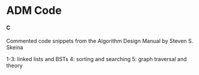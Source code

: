 # ADM Code
#### C

Commented code snippets from the Algorithm Design Manual by Steven S. Skeina

1-3: linked lists and BSTs
4: sorting and searching
5: graph traversal and theory